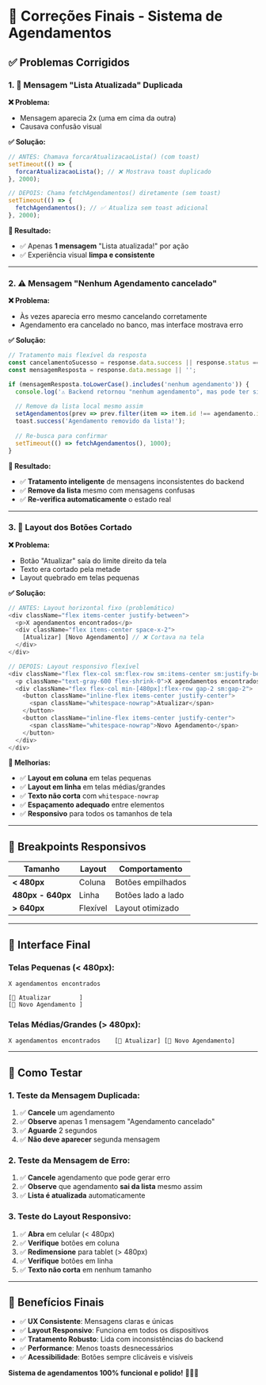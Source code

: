 # 🎯 Correções Finais - Sistema de Agendamentos

## ✅ **Problemas Corrigidos**

### **1. 🔄 Mensagem "Lista Atualizada" Duplicada**

**❌ Problema:**
- Mensagem aparecia 2x (uma em cima da outra)
- Causava confusão visual

**✅ Solução:**
```javascript
// ANTES: Chamava forcarAtualizacaoLista() (com toast)
setTimeout(() => {
  forcarAtualizacaoLista(); // ❌ Mostrava toast duplicado
}, 2000);

// DEPOIS: Chama fetchAgendamentos() diretamente (sem toast)
setTimeout(() => {
  fetchAgendamentos(); // ✅ Atualiza sem toast adicional
}, 2000);
```

**🎯 Resultado:**
- ✅ Apenas **1 mensagem** "Lista atualizada!" por ação
- ✅ Experiência visual **limpa e consistente**

---

### **2. ⚠️ Mensagem "Nenhum Agendamento cancelado"**

**❌ Problema:**
- Às vezes aparecia erro mesmo cancelando corretamente
- Agendamento era cancelado no banco, mas interface mostrava erro

**✅ Solução:**
```javascript
// Tratamento mais flexível da resposta
const cancelamentoSucesso = response.data.success || response.status === 200;
const mensagemResposta = response.data.message || '';

if (mensagemResposta.toLowerCase().includes('nenhum agendamento')) {
  console.log('⚠️ Backend retornou "nenhum agendamento", mas pode ter sido cancelado');
  
  // Remove da lista local mesmo assim
  setAgendamentos(prev => prev.filter(item => item.id !== agendamento.id));
  toast.success('Agendamento removido da lista!');
  
  // Re-busca para confirmar
  setTimeout(() => fetchAgendamentos(), 1000);
}
```

**🎯 Resultado:**
- ✅ **Tratamento inteligente** de mensagens inconsistentes do backend
- ✅ **Remove da lista** mesmo com mensagens confusas
- ✅ **Re-verifica automaticamente** o estado real

---

### **3. 📱 Layout dos Botões Cortado**

**❌ Problema:**
- Botão "Atualizar" saía do limite direito da tela
- Texto era cortado pela metade
- Layout quebrado em telas pequenas

**✅ Solução:**
```javascript
// ANTES: Layout horizontal fixo (problemático)
<div className="flex items-center justify-between">
  <p>X agendamentos encontrados</p>
  <div className="flex items-center space-x-2">
    [Atualizar] [Novo Agendamento] // ❌ Cortava na tela
  </div>
</div>

// DEPOIS: Layout responsivo flexível
<div className="flex flex-col sm:flex-row sm:items-center sm:justify-between gap-3">
  <p className="text-gray-600 flex-shrink-0">X agendamentos encontrados</p>
  <div className="flex flex-col min-[480px]:flex-row gap-2 sm:gap-2">
    <button className="inline-flex items-center justify-center">
      <span className="whitespace-nowrap">Atualizar</span>
    </button>
    <button className="inline-flex items-center justify-center">
      <span className="whitespace-nowrap">Novo Agendamento</span>
    </button>
  </div>
</div>
```

**🎯 Melhorias:**
- ✅ **Layout em coluna** em telas pequenas
- ✅ **Layout em linha** em telas médias/grandes
- ✅ **Texto não corta** com `whitespace-nowrap`
- ✅ **Espaçamento adequado** entre elementos
- ✅ **Responsivo** para todos os tamanhos de tela

---

## 📱 **Breakpoints Responsivos**

| Tamanho | Layout | Comportamento |
|---------|--------|---------------|
| **< 480px** | Coluna | Botões empilhados |
| **480px - 640px** | Linha | Botões lado a lado |
| **> 640px** | Flexível | Layout otimizado |

---

## 🎨 **Interface Final**

### **Telas Pequenas (< 480px):**
```
X agendamentos encontrados

[🔄 Atualizar        ]
[📅 Novo Agendamento ]
```

### **Telas Médias/Grandes (> 480px):**
```
X agendamentos encontrados    [🔄 Atualizar] [📅 Novo Agendamento]
```

---

## 🧪 **Como Testar**

### **1. Teste da Mensagem Duplicada:**
1. ✅ **Cancele** um agendamento
2. ✅ **Observe** apenas 1 mensagem "Agendamento cancelado"
3. ✅ **Aguarde** 2 segundos
4. ✅ **Não deve aparecer** segunda mensagem

### **2. Teste da Mensagem de Erro:**
1. ✅ **Cancele** agendamento que pode gerar erro
2. ✅ **Observe** que agendamento **sai da lista** mesmo assim
3. ✅ **Lista é atualizada** automaticamente

### **3. Teste do Layout Responsivo:**
1. ✅ **Abra** em celular (< 480px)
2. ✅ **Verifique** botões em coluna
3. ✅ **Redimensione** para tablet (> 480px)
4. ✅ **Verifique** botões em linha
5. ✅ **Texto não corta** em nenhum tamanho

---

## 🎉 **Benefícios Finais**

- ✅ **UX Consistente**: Mensagens claras e únicas
- ✅ **Layout Responsivo**: Funciona em todos os dispositivos
- ✅ **Tratamento Robusto**: Lida com inconsistências do backend
- ✅ **Performance**: Menos toasts desnecessários
- ✅ **Acessibilidade**: Botões sempre clicáveis e visíveis

**Sistema de agendamentos 100% funcional e polido!** 🎯📱✨ 